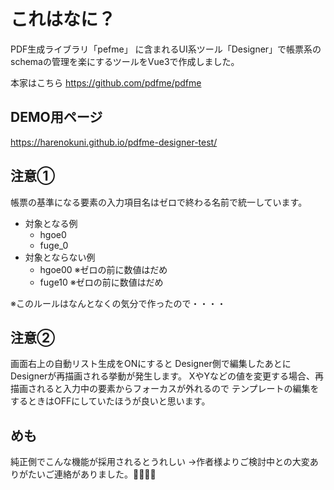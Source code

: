 # これはなに？

PDF生成ライブラリ「pefme」 に含まれるUI系ツール「Designer」で帳票系のschemaの管理を楽にするツールをVue3で作成しました。


本家はこちら 
https://github.com/pdfme/pdfme
 
## DEMO用ページ
https://harenokuni.github.io/pdfme-designer-test/
 

## 注意①
帳票の基準になる要素の入力項目名はゼロで終わる名前で統一しています。  
 *  対象となる例
     *  hgoe0
     *  fuge_0
 *  対象とならない例
     *  hgoe00 ※ゼロの前に数値はだめ
     *  fuge10 ※ゼロの前に数値はだめ

※このルールはなんとなくの気分で作ったので・・・・


## 注意②
画面右上の自動リスト生成をONにすると
Designer側で編集したあとにDesignerが再描画される挙動が発生します。
XやYなどの値を変更する場合、再描画されると入力中の要素からフォーカスが外れるので
テンプレートの編集をするときはOFFにしていたほうが良いと思います。



 
## めも
純正側でこんな機能が採用されるとうれしい
→作者様よりご検討中との大変ありがたいご連絡がありました。👏👏👏👏
